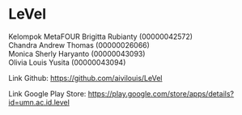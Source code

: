 # LeVel

Kelompok MetaFOUR
Brigitta Rubianty (00000042572)  
Chandra Andrew Thomas (00000026066)  
Monica Sherly Haryanto (00000043093)  
Olivia Louis Yusita (00000043094)

Link Github: https://github.com/aivilouis/LeVel

Link Google Play Store: https://play.google.com/store/apps/details?id=umn.ac.id.level
